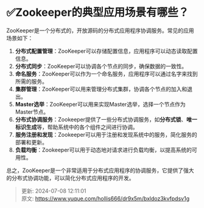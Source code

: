 # ✅Zookeeper的典型应用场景有哪些？

ZooKeeper是一个分布式的，开放源码的分布式应用程序协调服务。常见的应用场景如下：



1. **分布式配置管理**：ZooKeeper可以存储配置信息，应用程序可以动态读取配置信息。
2. **分布式同步**：ZooKeeper可以协调各个节点的同步，确保数据的一致性。
3. **命名服务**：ZooKeeper可以作为一个命名服务，应用程序可以通过名字来找到所需的服务。
4. **集群管理**：ZooKeeper可以用来管理分布式集群，协调各个节点的加入和退出。
5. **Master选举**：ZooKeeper可以用来实现Master选举，选择一个节点作为Master节点。
6. **分布式协调服务**：Zookeeper提供了一些分布式协调服务，如**分布式锁**、**唯一标识生成**等，帮助系统中的各个组件之间进行协调。
7. **服务注册和发现**：Zookeeper可以用于注册和发现系统中的服务，简化服务的部署和更新。
8. **负载均衡**：Zookeeper可以用于动态地对请求进行负载均衡，以提高系统的可用性。



总之，ZooKeeper是一个非常适用于分布式应用程序的协调服务，它提供了强大的分布式协调功能，可以简化分布式应用程序的开发。



> 更新: 2024-07-08 12:11:01  
> 原文: <https://www.yuque.com/hollis666/dr9x5m/bxldoz3kvfpdsv1g>